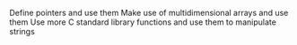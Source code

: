 Define pointers and use them
Make use of multidimensional arrays and use them
Use more C standard library functions and use them to manipulate strings
